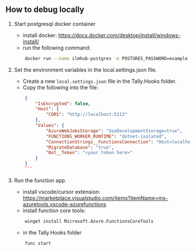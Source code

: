 ## How to debug locally

1. Start postgresql docker container 
    - install docker: https://docs.docker.com/desktop/install/windows-install/
    - run the following command:
    ```bash
        docker run --name ilmhub-postgres -e POSTGRES_PASSWORD=example -d -p 5432:5432 postgres
    ```

2. Set the environment variables in the local.settings.json file.
    - Create a new `local.settings.json` file in the Tally.Hooks folder.
    - Copy the following into the file:
    ```json
        {
            "IsEncrypted": false,
            "Host": {
                "CORS": "http://localhost:5113"
            },
            "Values": {
                "AzureWebJobsStorage": "UseDevelopmentStorage=true",
                "FUNCTIONS_WORKER_RUNTIME": "dotnet-isolated",
                "ConnectionStrings__FunctionsConnection": "Host=localhost;Port=5432;Username=root;Password=example;Database=functions;",
                "MigrateDatabase": "true", 
                "Bot__Token": "<your token here>"
            }
        }
        ```
3. Run the function app.
    - install vscode/cursor extension: https://marketplace.visualstudio.com/items?itemName=ms-azuretools.vscode-azurefunctions
    - install function core tools: 
    ```bash
        winget install Microsoft.Azure.FunctionsCoreTools
    ```
    - in the Tally.Hooks folder
    ```bash
        func start 
    ```

